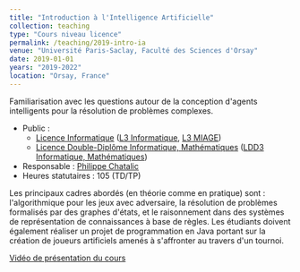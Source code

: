 ```yaml
---
title: "Introduction à l'Intelligence Artificielle"
collection: teaching
type: "Cours niveau licence"
permalink: /teaching/2019-intro-ia
venue: "Université Paris-Saclay, Faculté des Sciences d'Orsay"
date: 2019-01-01
years: "2019-2022"
location: "Orsay, France"
---
```


Familiarisation avec les questions autour de la conception d'agents intelligents pour la résolution de problèmes complexes.

* Public :
  * [Licence Informatique](https://ecole-universitaire-paris-saclay.fr/formation/licence/informatique) ([L3 Informatique](https://ecole-universitaire-paris-saclay.fr/formation/licence/informatique/l3-informatique), [L3 MIAGE](https://ecole-universitaire-paris-saclay.fr/formation/licence/informatique/l3-methodes-informatiques-la-gestion-des-entreprises-miage))
  * [Licence Double-Diplôme Informatique, Mathématiques](https://www.universite-paris-saclay.fr/formation/licence-double-diplome/informatique-mathematiques) ([LDD3 Informatique, Mathématiques](https://www.universite-paris-saclay.fr/formation/licence-double-diplome/informatique-mathematiques/ldd3-informatique-mathematiques))
* Responsable : [Philippe Chatalic](https://www.lri.fr/~chatalic/)
* Heures statutaires : 105 (TD/TP)

Les principaux cadres abordés (en théorie comme en pratique) sont : l'algorithmique pour les jeux avec adversaire, la résolution de problèmes formalisés par des graphes d'états, et le raisonnement dans des systèmes de représentation de connaissances à base de règles.
Les étudiants doivent également réaliser un projet de programmation en Java portant sur la création de joueurs artificiels amenés à s'affronter au travers d'un tournoi.

[Vidéo de présentation du cours](https://www.lri.fr/~chatalic/Enseignement/intro_ia/)

